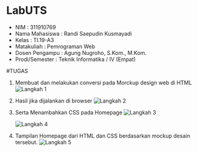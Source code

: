 # LabUTS
- NIM : 311910769
- Nama Mahasiswa : Randi Saepudin Kusmayadi
- Kelas : TI.19-A3
- Matakuliah : Pemrograman Web
- Dosen Pengampu : Agung Nugroho, S.Kom., M.Kom.
- Prodi/Semester : Teknik Informatika / IV (Empat)

#TUGAS
1. Membuat dan melakukan conversi pada Morckup design web di HTML
   ![Langkah 1](https://user-images.githubusercontent.com/59683573/116770957-c9e22700-aa71-11eb-9465-256cd4410ca8.png)

2. Hasil jika dijalankan di browser
   ![Langkah 2](https://user-images.githubusercontent.com/59683573/116770978-f6963e80-aa71-11eb-9a9e-c9784725eb32.png)

3. Serta Menambahkan CSS pada Homepage
   ![Langkah 3](https://user-images.githubusercontent.com/59683573/116770985-0877e180-aa72-11eb-840c-5bf7c24f81cf.png)

   ![Langkah 4](https://user-images.githubusercontent.com/59683573/116770997-1f1e3880-aa72-11eb-8b71-212d47ba3977.png)

4. Tampilan Homepage dari HTML dan CSS berdasarkan mockup desain tersebut.
   ![Langkah 5](https://user-images.githubusercontent.com/59683573/116771002-2a716400-aa72-11eb-9066-dff76a260d3d.png)
